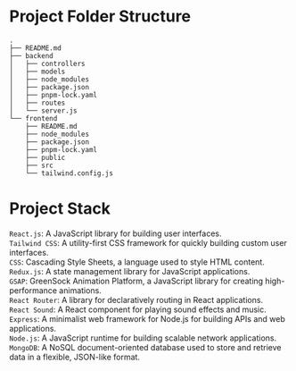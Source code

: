 # Project Folder Structure
```
.
├── README.md
├── backend
│   ├── controllers
│   ├── models
│   ├── node_modules
│   ├── package.json
│   ├── pnpm-lock.yaml
│   ├── routes
│   └── server.js
└── frontend
    ├── README.md
    ├── node_modules
    ├── package.json
    ├── pnpm-lock.yaml
    ├── public
    ├── src
    └── tailwind.config.js
```

# Project Stack
`React.js`: A JavaScript library for building user interfaces.</br>
`Tailwind CSS`: A utility-first CSS framework for quickly building custom user interfaces.</br>
`CSS`: Cascading Style Sheets, a language used to style HTML content.</br>
`Redux.js`: A state management library for JavaScript applications.</br>
`GSAP`: GreenSock Animation Platform, a JavaScript library for creating high-performance animations.</br>
`React Router`: A library for declaratively routing in React applications.</br>
`React Sound`: A React component for playing sound effects and music.</br>
`Express`: A minimalist web framework for Node.js for building APIs and web applications.</br>
`Node.js`: A JavaScript runtime for building scalable network applications.</br>
`MongoDB`: A NoSQL document-oriented database used to store and retrieve data in a flexible, JSON-like format.

